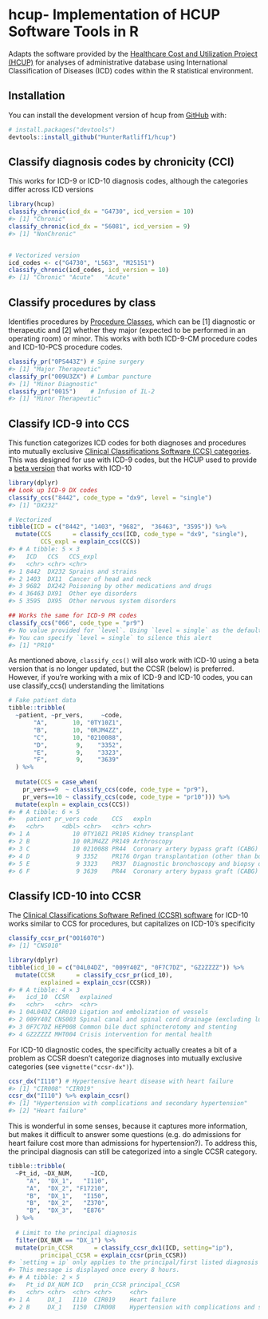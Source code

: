 
<!-- README.md is generated from README.Rmd. Please edit that file -->

# hcup- Implementation of HCUP Software Tools in R

<!-- badges: start -->

<!-- badges: end -->

Adapts the software provided by the [Healthcare Cost and Utilization
Project (HCUP)](https://www.hcup-us.ahrq.gov/tools_software.jsp) for
analyses of administrative database using International Classification
of Diseases (ICD) codes within the R statistical environment.

## Installation

You can install the development version of hcup from
[GitHub](https://github.com/) with:

``` r
# install.packages("devtools")
devtools::install_github("HunterRatliff1/hcup")
```

## Classify diagnosis codes by chronicity (CCI)

This works for ICD-9 or ICD-10 diagnosis codes, although the categories
differ across ICD versions

``` r
library(hcup)
classify_chronic(icd_dx = "G4730", icd_version = 10)
#> [1] "Chronic"
classify_chronic(icd_dx = "56081", icd_version = 9)
#> [1] "NonChronic"


# Vectorized version
icd_codes <- c("G4730", "L563", "M25151")
classify_chronic(icd_codes, icd_version = 10)
#> [1] "Chronic" "Acute"   "Acute"
```

## Classify procedures by class

Identifies procedures by [Procedure
Classes](https://www.hcup-us.ahrq.gov/toolssoftware/procedureicd10/procedure_icd10.jsp),
which can be \[1\] diagnostic or therapeutic and \[2\] whether they
major (expected to be performed in an operating room) or minor. This
works with both ICD-9-CM procedure codes and ICD-10-PCS procedure codes.

``` r
classify_pr("0PS443Z") # Spine surgery
#> [1] "Major Therapeutic"
classify_pr("009U3ZX") # Lumbar puncture
#> [1] "Minor Diagnostic"
classify_pr("0015")    # Infusion of IL-2
#> [1] "Minor Therapeutic"
```

## Classify ICD-9 into CCS

This function categorizes ICD codes for both diagnoses and procedures
into mutually exclusive [Clinical Classifications Software (CCS)
categories](https://www.hcup-us.ahrq.gov/toolssoftware/ccs/ccs.jsp).
This was designed for use with ICD-9 codes, but the HCUP used to provide
a [beta
version](https://www.hcup-us.ahrq.gov/toolssoftware/ccsr/ccsr_archive.jsp)
that works with ICD-10

``` r
library(dplyr)
## Look up ICD-9 DX codes
classify_ccs("8442", code_type = "dx9", level = "single")
#> [1] "DX232"

# Vectorized
tibble(ICD = c("8442", "1403", "9682",  "36463", "3595")) %>%
  mutate(CCS      = classify_ccs(ICD, code_type = "dx9", "single"),
         CCS_expl = explain_ccs(CCS))
#> # A tibble: 5 × 3
#>   ICD   CCS   CCS_expl                                
#>   <chr> <chr> <chr>                                   
#> 1 8442  DX232 Sprains and strains                     
#> 2 1403  DX11  Cancer of head and neck                 
#> 3 9682  DX242 Poisoning by other medications and drugs
#> 4 36463 DX91  Other eye disorders                     
#> 5 3595  DX95  Other nervous system disorders

## Works the same for ICD-9 PR codes
classify_ccs("066", code_type = "pr9")
#> No value provided for `level`. Using `level = single` as the default
#> You can specify `level = single` to silence this alert
#> [1] "PR10"
```

As mentioned above, `classify_ccs()` will also work with ICD-10 using a
beta version that is no longer updated, but the CCSR (below) is
preferred. However, if you’re working with a mix of ICD-9 and ICD-10
codes, you can use classify\_ccs() understanding the limitations

``` r
# Fake patient data
tibble::tribble(
  ~patient, ~pr_vers,     ~code,
       "A",       10, "0TY10Z1",
       "B",       10, "0RJM4ZZ",
       "C",       10, "0210088",
       "D",        9,    "3352",
       "E",        9,    "3323",
       "F",        9,    "3639"
  ) %>%
  
  mutate(CCS = case_when(
    pr_vers==9  ~ classify_ccs(code, code_type = "pr9"),
    pr_vers==10 ~ classify_ccs(code, code_type = "pr10"))) %>%
  mutate(expln = explain_ccs(CCS))
#> # A tibble: 6 × 5
#>   patient pr_vers code    CCS   expln                                           
#>   <chr>     <dbl> <chr>   <chr> <chr>                                           
#> 1 A            10 0TY10Z1 PR105 Kidney transplant                               
#> 2 B            10 0RJM4ZZ PR149 Arthroscopy                                     
#> 3 C            10 0210088 PR44  Coronary artery bypass graft (CABG)             
#> 4 D             9 3352    PR176 Organ transplantation (other than bone marrow c…
#> 5 E             9 3323    PR37  Diagnostic bronchoscopy and biopsy of bronchus  
#> 6 F             9 3639    PR44  Coronary artery bypass graft (CABG)
```

## Classify ICD-10 into CCSR

The [Clinical Classifications Software Refined (CCSR)
software](https://www.hcup-us.ahrq.gov/toolssoftware/ccsr/ccs_refined.jsp)
for ICD-10 works similar to CCS for procedures, but capitalizes on
ICD-10’s specificity

``` r
classify_ccsr_pr("0016070")
#> [1] "CNS010"

library(dplyr)
tibble(icd_10 = c("04L04DZ", "009Y40Z", "0F7C7DZ", "GZ2ZZZZ")) %>%
  mutate(CCSR      = classify_ccsr_pr(icd_10),
         explained = explain_ccsr(CCSR))
#> # A tibble: 4 × 3
#>   icd_10  CCSR   explained                                                      
#>   <chr>   <chr>  <chr>                                                          
#> 1 04L04DZ CAR010 Ligation and embolization of vessels                           
#> 2 009Y40Z CNS003 Spinal canal and spinal cord drainage (excluding lumbar punctu…
#> 3 0F7C7DZ HEP008 Common bile duct sphincterotomy and stenting                   
#> 4 GZ2ZZZZ MHT004 Crisis intervention for mental health
```

For ICD-10 diagnostic codes, the specificity actually creates a bit of a
problem as CCSR doesn’t categorize diagnoses into mutually exclusive
categories (see `vignette("ccsr-dx")`).

``` r
ccsr_dx("I110") # Hypertensive heart disease with heart failure
#> [1] "CIR008" "CIR019"
ccsr_dx("I110") %>% explain_ccsr()
#> [1] "Hypertension with complications and secondary hypertension"
#> [2] "Heart failure"
```

This is wonderful in some senses, because it captures more information,
but makes it difficult to answer some questions (e.g. do admissions for
heart failure cost more than admissions for hypertension?). To address
this, the principal diagnosis can still be categorized into a single
CCSR category.

``` r
tibble::tribble(
  ~Pt_id, ~DX_NUM,     ~ICD,
     "A",  "DX_1",   "I110",
     "A",  "DX_2", "F17210",
     "B",  "DX_1",   "I150",
     "B",  "DX_2",   "Z370",
     "B",  "DX_3",   "E876"
  ) %>%
  
  # Limit to the principal diagnosis
  filter(DX_NUM == "DX_1") %>%
  mutate(prin_CCSR      = classify_ccsr_dx1(ICD, setting="ip"),
         principal_CCSR = explain_ccsr(prin_CCSR)) 
#> `setting = ip` only applies to the principal/first listed diagnosis
#> This message is displayed once every 8 hours.
#> # A tibble: 2 × 5
#>   Pt_id DX_NUM ICD   prin_CCSR principal_CCSR                                   
#>   <chr> <chr>  <chr> <chr>     <chr>                                            
#> 1 A     DX_1   I110  CIR019    Heart failure                                    
#> 2 B     DX_1   I150  CIR008    Hypertension with complications and secondary hy…
```
